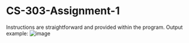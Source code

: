 # CS-303-Assignment-1
Instructions are straightforward and provided within the program.
Output example: 
![image](https://github.com/Rylee04/CS-303-Assignment-1/assets/91209853/a70d4f49-0b6f-4991-a828-3bf17500161c)
